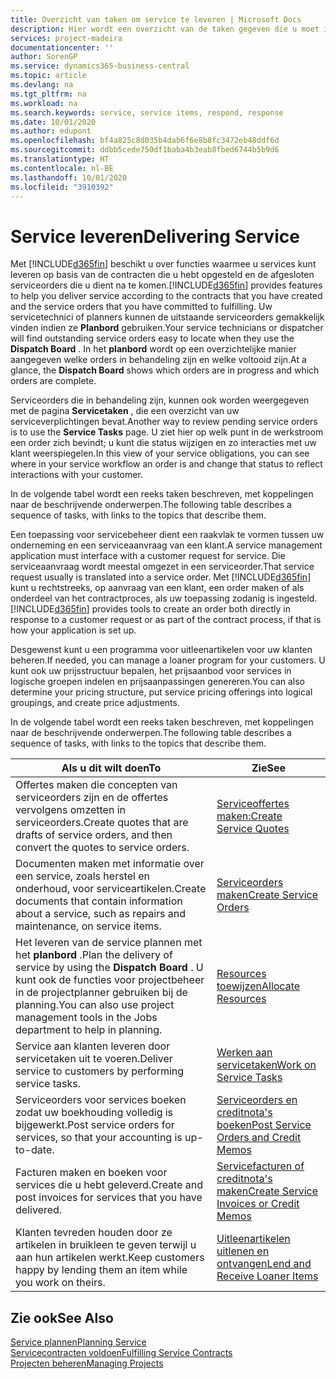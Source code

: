 ```yaml
---
title: Overzicht van taken om service te leveren | Microsoft Docs
description: Hier wordt een overzicht van de taken gegeven die u moet instellen om ervoor te zorgen dat u kwaliteitsservice levert en afspraken met klanten nakomt.
services: project-madeira
documentationcenter: ''
author: SorenGP
ms.service: dynamics365-business-central
ms.topic: article
ms.devlang: na
ms.tgt_pltfrm: na
ms.workload: na
ms.search.keywords: service, service items, respond, response
ms.date: 10/01/2020
ms.author: edupont
ms.openlocfilehash: bf4a825c8d035b4dab6f6e8b8fc3472eb48ddf6d
ms.sourcegitcommit: ddbb5cede750df1baba4b3eab8fbed6744b5b9d6
ms.translationtype: HT
ms.contentlocale: nl-BE
ms.lasthandoff: 10/01/2020
ms.locfileid: "3910392"
---
```

# <a name="delivering-service"></a><span data-ttu-id="0affd-103">Service leveren</span><span class="sxs-lookup"><span data-stu-id="0affd-103">Delivering Service</span></span>
<span data-ttu-id="0affd-104">Met [!INCLUDE[d365fin](includes/d365fin_md.md)] beschikt u over functies waarmee u services kunt leveren op basis van de contracten die u hebt opgesteld en de afgesloten serviceorders die u dient na te komen.</span><span class="sxs-lookup"><span data-stu-id="0affd-104">[!INCLUDE[d365fin](includes/d365fin_md.md)] provides features to help you deliver service according to the contracts that you have created and the service orders that you have committed to fulfilling.</span></span> <span data-ttu-id="0affd-105">Uw servicetechnici of planners kunnen de uitstaande serviceorders gemakkelijk vinden indien ze **Planbord** gebruiken.</span><span class="sxs-lookup"><span data-stu-id="0affd-105">Your service technicians or dispatcher will find outstanding service orders easy to locate when they use the **Dispatch Board** .</span></span> <span data-ttu-id="0affd-106">In het **planbord** wordt op een overzichtelijke manier aangegeven welke orders in behandeling zijn en welke voltooid zijn.</span><span class="sxs-lookup"><span data-stu-id="0affd-106">At a glance, the **Dispatch Board** shows which orders are in progress and which orders are complete.</span></span>  
  
<span data-ttu-id="0affd-107">Serviceorders die in behandeling zijn, kunnen ook worden weergegeven met de pagina **Servicetaken** , die een overzicht van uw serviceverplichtingen bevat.</span><span class="sxs-lookup"><span data-stu-id="0affd-107">Another way to review pending service orders is to use the **Service Tasks** page.</span></span> <span data-ttu-id="0affd-108">U ziet hier op welk punt in de werkstroom een order zich bevindt; u kunt die status wijzigen en zo interacties met uw klant weerspiegelen.</span><span class="sxs-lookup"><span data-stu-id="0affd-108">In this view of your service obligations, you can see where in your service workflow an order is and change that status to reflect interactions with your customer.</span></span>  
  
<span data-ttu-id="0affd-109">In de volgende tabel wordt een reeks taken beschreven, met koppelingen naar de beschrijvende onderwerpen.</span><span class="sxs-lookup"><span data-stu-id="0affd-109">The following table describes a sequence of tasks, with links to the topics that describe them.</span></span>   

<span data-ttu-id="0affd-110">Een toepassing voor servicebeheer dient een raakvlak te vormen tussen uw onderneming en een serviceaanvraag van een klant.</span><span class="sxs-lookup"><span data-stu-id="0affd-110">A service management application must interface with a customer request for service.</span></span> <span data-ttu-id="0affd-111">Die serviceaanvraag wordt meestal omgezet in een serviceorder.</span><span class="sxs-lookup"><span data-stu-id="0affd-111">That service request usually is translated into a service order.</span></span> <span data-ttu-id="0affd-112">Met [!INCLUDE[d365fin](includes/d365fin_md.md)] kunt u rechtstreeks, op aanvraag van een klant, een order maken of als onderdeel van het contractproces, als uw toepassing zodanig is ingesteld.</span><span class="sxs-lookup"><span data-stu-id="0affd-112">[!INCLUDE[d365fin](includes/d365fin_md.md)] provides tools to create an order both directly in response to a customer request or as part of the contract process, if that is how your application is set up.</span></span>  
  
<span data-ttu-id="0affd-113">Desgewenst kunt u een programma voor uitleenartikelen voor uw klanten beheren.</span><span class="sxs-lookup"><span data-stu-id="0affd-113">If needed, you can manage a loaner program for your customers.</span></span> <span data-ttu-id="0affd-114">U kunt ook uw prijsstructuur bepalen, het prijsaanbod voor services in logische groepen indelen en prijsaanpassingen genereren.</span><span class="sxs-lookup"><span data-stu-id="0affd-114">You can also determine your pricing structure, put service pricing offerings into logical groupings, and create price adjustments.</span></span>  
  
<span data-ttu-id="0affd-115">In de volgende tabel wordt een reeks taken beschreven, met koppelingen naar de beschrijvende onderwerpen.</span><span class="sxs-lookup"><span data-stu-id="0affd-115">The following table describes a sequence of tasks, with links to the topics that describe them.</span></span>   
  
|<span data-ttu-id="0affd-116">**Als u dit wilt doen**</span><span class="sxs-lookup"><span data-stu-id="0affd-116">**To**</span></span>|<span data-ttu-id="0affd-117">**Zie**</span><span class="sxs-lookup"><span data-stu-id="0affd-117">**See**</span></span>|  
|------------|-------------|  
|<span data-ttu-id="0affd-118">Offertes maken die concepten van serviceorders zijn en de offertes vervolgens omzetten in serviceorders.</span><span class="sxs-lookup"><span data-stu-id="0affd-118">Create quotes that are drafts of service orders, and then convert the quotes to service orders.</span></span>|[<span data-ttu-id="0affd-119">Serviceoffertes maken:</span><span class="sxs-lookup"><span data-stu-id="0affd-119">Create Service Quotes</span></span>](service-how-to-create-service-quotes.md)|
|<span data-ttu-id="0affd-120">Documenten maken met informatie over een service, zoals herstel en onderhoud, voor serviceartikelen.</span><span class="sxs-lookup"><span data-stu-id="0affd-120">Create documents that contain information about a service, such as repairs and maintenance, on service items.</span></span>|[<span data-ttu-id="0affd-121">Serviceorders maken</span><span class="sxs-lookup"><span data-stu-id="0affd-121">Create Service Orders</span></span>](service-how-to-create-service-orders.md)|
|<span data-ttu-id="0affd-122">Het leveren van de service plannen met het **planbord** .</span><span class="sxs-lookup"><span data-stu-id="0affd-122">Plan the delivery of service by using the **Dispatch Board** .</span></span> <span data-ttu-id="0affd-123">U kunt ook de functies voor projectbeheer in de projectplanner gebruiken bij de planning.</span><span class="sxs-lookup"><span data-stu-id="0affd-123">You can also use project management tools in the Jobs department to help in planning.</span></span>|[<span data-ttu-id="0affd-124">Resources toewijzen</span><span class="sxs-lookup"><span data-stu-id="0affd-124">Allocate Resources</span></span>](service-how-to-allocate-resources.md)|  
|<span data-ttu-id="0affd-125">Service aan klanten leveren door servicetaken uit te voeren.</span><span class="sxs-lookup"><span data-stu-id="0affd-125">Deliver service to customers by performing service tasks.</span></span>|[<span data-ttu-id="0affd-126">Werken aan servicetaken</span><span class="sxs-lookup"><span data-stu-id="0affd-126">Work on Service Tasks</span></span>](service-how-to-work-on-service-tasks.md)|  
|<span data-ttu-id="0affd-127">Serviceorders voor services boeken zodat uw boekhouding volledig is bijgewerkt.</span><span class="sxs-lookup"><span data-stu-id="0affd-127">Post service orders for services, so that your accounting is up-to-date.</span></span>|[<span data-ttu-id="0affd-128">Serviceorders en creditnota's boeken</span><span class="sxs-lookup"><span data-stu-id="0affd-128">Post Service Orders and Credit Memos</span></span>](service-how-to-post-service-orders.md)|  
|<span data-ttu-id="0affd-129">Facturen maken en boeken voor services die u hebt geleverd.</span><span class="sxs-lookup"><span data-stu-id="0affd-129">Create and post invoices for services that you have delivered.</span></span>|[<span data-ttu-id="0affd-130">Servicefacturen of creditnota's maken</span><span class="sxs-lookup"><span data-stu-id="0affd-130">Create Service Invoices or Credit Memos</span></span>](service-how-create-invoices.md)|  
|<span data-ttu-id="0affd-131">Klanten tevreden houden door ze artikelen in bruikleen te geven terwijl u aan hun artikelen werkt.</span><span class="sxs-lookup"><span data-stu-id="0affd-131">Keep customers happy by lending them an item while you work on theirs.</span></span>| [<span data-ttu-id="0affd-132">Uitleenartikelen uitlenen en ontvangen</span><span class="sxs-lookup"><span data-stu-id="0affd-132">Lend and Receive Loaner Items</span></span>](service-how-to-lend-receive-loaners.md)|
  
## <a name="see-also"></a><span data-ttu-id="0affd-133">Zie ook</span><span class="sxs-lookup"><span data-stu-id="0affd-133">See Also</span></span>  
[<span data-ttu-id="0affd-134">Service plannen</span><span class="sxs-lookup"><span data-stu-id="0affd-134">Planning Service</span></span>](service-plan-service.md)  
[<span data-ttu-id="0affd-135">Servicecontracten voldoen</span><span class="sxs-lookup"><span data-stu-id="0affd-135">Fulfilling Service Contracts</span></span>](service-fulfill-service-contracts.md)  
[<span data-ttu-id="0affd-136">Projecten beheren</span><span class="sxs-lookup"><span data-stu-id="0affd-136">Managing Projects</span></span>](projects-manage-projects.md)  
